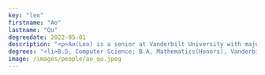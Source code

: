 ```yaml
---
key: "leo"
firstname: "Ao"
lastname: "Qu"
degreedate: 2022-05-01
description: "<p>Ao(Leo) is a senior at Vanderbilt University with majors in mathematics and computer science and minors in economics and scientific computing. He is passionate about using quantitative methods to study and improve intelligent transportation systems. In the past, he has worked with Yue on machine learning based anomaly detection algorithms for traffic and urban sensors. His current research focuses on predicting the impact of traffic incidents using graph neural networks.</p>"
degrees: "<li>B.S, Computer Science; B.A, Mathematics(Honors), Vanderbilt, 2022(Expected)</li>"
image: /images/people/ao_qu.jpeg
---
```


